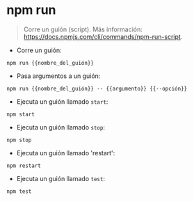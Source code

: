 # npm run

> Corre un guión (script).
> Más información: <https://docs.npmjs.com/cli/commands/npm-run-script>.

- Corre un guión:

`npm run {{nombre_del_guión}}`

- Pasa argumentos a un guión:

`npm run {{nombre_del_guión}} -- {{argumento}} {{--opción}}`

- Ejecuta un guión llamado `start`:

`npm start`

- Ejecuta un guión llamado `stop`:

`npm stop`

- Ejecuta un guión llamado 'restart':

`npm restart`

- Ejecuta un guión llamado `test`:

`npm test`

